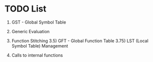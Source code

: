 # TODO List
1) GST - Global Symbol Table
2) Generic Evaluation

3) Function Stitching
3.5) GFT - Global Function Table
3.75) LST (Local Symbol Table) Management
4) Calls to internal functions

